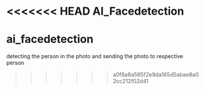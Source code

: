 <<<<<<< HEAD
AI_Facedetection
=======
# ai_facedetection
detecting the person in the photo and sending the photo to respective person
>>>>>>> a0f8a8a585f2e9da165d5abae8a02cc212f02d41
